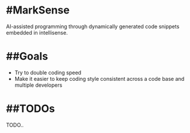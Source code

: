 #MarkSense
==========
AI-assisted programming through dynamically generated code snippets embedded in intellisense.

##Goals
=======
- Try to double coding speed
- Make it easier to keep coding style consistent across a code base and multiple developers

##TODOs
=======
TODO..